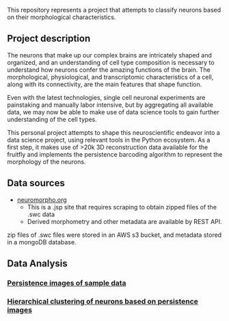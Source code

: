 This repository represents a project that attempts to classify neurons based on their morphological characteristics.  

## Project description
The neurons that make up our complex brains are intricately shaped and organized, and an understanding of cell type composition is necessary to understand how neurons confer the amazing functions of the brain.  The morphological, physiological, and transcriptomic characteristics of a cell, along with its connectivity, are the main features that shape function.  

Even with the latest technologies, single cell neuronal experiments are painstaking and manually labor intensive, but by aggregating all available data, we may now be able to make use of data science tools to gain further understanding of the cell types.  

This personal project attempts to shape this neuroscientific endeavor into a data science project, using relevant tools in the Python ecosystem.  As a first step, it makes use of >20k 3D reconstruction data available for the fruitfly and implements the persistence barcoding algorithm to represent the morphology of the neurons.  


## Data sources
- [neuromorpho.org](http://neuromorpho.org/byspecies.jsp)
    - This is a .jsp site that requires scraping to obtain zipped files of the .swc data
    - Derived morphometry and other metadata are available by REST API.  

zip files of .swc files were stored in an AWS s3 bucket, and metadata stored in a mongoDB database.  

## Data Analysis
### [Persistence images of sample data](https://github.com/q0j0p/aibs/blob/master/docs/4%20Persistence%20images%20of%20Bacci%20data.ipynb)
### [Hierarchical clustering of neurons based on persistence images](https://github.com/q0j0p/aibs/blob/master/docs/Hierarchical%20clustering.ipynb)
